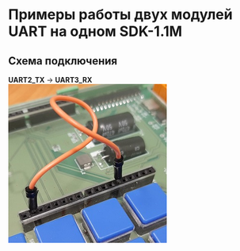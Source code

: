 # Примеры работы двух модулей UART на одном SDK-1.1M
## Схема подключения
**UART2_TX** -> **UART3_RX**<br>
![Picture](connection.jpg)
